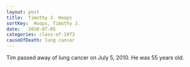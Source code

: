 ```yaml
---
layout: post
title:  Timothy J. Hoops
sortKey:  Hoops, Timothy J.
date:   2010-07-05
categories: class-of-1973
causeOfDeath: lung cancer
---
```

Tim passed away of lung cancer on July 5, 2010. He was 55 years old.
